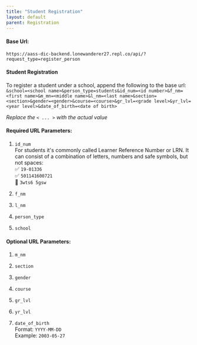 ```yaml
---
title: "Student Registration"
layout: default
parent: Registration
---
```


#### Base Url:  
`https://aass-dic-backend.lonewanderer27.repl.co/api/?request_type=register_person`  

#### Student Registration

To register a student under a school, append the following to the base url:  
`&school=<school name>&person_type=students&id_num=<id number>&f_nm=<first name>&m_mn=<middle name>&l_nm=<last name>&section=<section>&gender=<gender>&course=<course>&gr_lvl=<grade level>&yr_lvl=<year level>&date_of_birth=<date of birth>`

*Replace the `< ... >` with the actual value*

#### Required URL Parameters:
1. `id_num`  
For students it's commonly called Learner Reference Number or LRN.  It can consist of a combination of letters, numbers and safe symbols, but not spaces:  
✅ `19-01336`  
✅ `501141600721`  
🚫 `3wts6 5gsw`

2. `f_nm`  

3. `l_nm`  

4. `person_type`  

5. `school`  


#### Optional URL Parameters:
1. `m_nm`  

2. `section`

3. `gender`

4. `course`

5. `gr_lvl`

6. `yr_lvl`

7. `date_of_birth`  
Format:     `YYYY-MM-DD`  
Example:    `2003-05-27`
